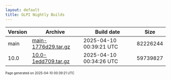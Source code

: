 ```yaml
---
layout: default
title: GLPI Nightly Builds
---
```


Version|Archive|Build date|Size
---|---|---|---
main|[main-1776d29.tar.gz](main-1776d29.tar.gz)|2025-04-10 00:39:21 UTC|82226244
10.0|[10.0-1edd709.tar.gz](10.0-1edd709.tar.gz)|2025-04-10 00:34:26 UTC|59739827

<font size="1">Page generated on 2025-04-10 00:39:21 UTC</font>
